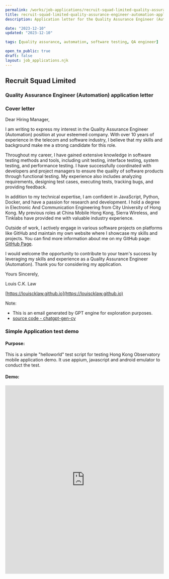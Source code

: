 ```yaml
---
permalink: /works/job-applications/recruit-squad-limited-quality-assurance-engineer-automation/index.html
title: recruit-squad-limited-quality-assurance-engineer-automation-application-page
description: Application letter for the Quality Assurance Engineer (Automation) position at Recruit Squad Limited.

date: "2023-12-10"
updated: "2023-12-10"

tags: [quality assurance, automation, software testing, QA engineer]

open_to_public: true
draft: false
layout: job_applications.njk
---
```


<!-- http://localhost:8080/works/job-applications/recruit-squad-limited-quality-assurance-engineer-automation/index.html -->

<div class="letter-header">
  <h2>Recruit Squad Limited</h2>
  <h3>Quality Assurance Engineer (Automation) application letter</h3>
</div>

### Cover letter

<div class="letter-container">
Dear Hiring Manager,

<div class="spacer"></div>

I am writing to express my interest in the Quality Assurance Engineer (Automation) position at your esteemed company. With over 10 years of experience in the telecom and software industry, I believe that my skills and background make me a strong candidate for this role.

Throughout my career, I have gained extensive knowledge in software testing methods and tools, including unit testing, interface testing, system testing, and performance testing. I have successfully coordinated with developers and project managers to ensure the quality of software products through functional testing. My experience also includes analyzing requirements, designing test cases, executing tests, tracking bugs, and providing feedback.

In addition to my technical expertise, I am confident in JavaScript, Python, Docker, and have a passion for research and development. I hold a degree in Electronic And Communication Engineering from City University of Hong Kong. My previous roles at China Mobile Hong Kong, Sierra Wireless, and Tinklabs have provided me with valuable industry experience.

Outside of work, I actively engage in various software projects on platforms like GitHub and maintain my own website where I showcase my skills and projects. You can find more information about me on my GitHub page: [GitHub Page](https://louiscklaw.github.io).

I would welcome the opportunity to contribute to your team's success by leveraging my skills and experience as a Quality Assurance Engineer (Automation). Thank you for considering my application.

<div class="spacer"></div>

Yours Sincerely,

Louis C.K. Law

[https://louiscklaw.github.io](https://louiscklaw.github.io)

<div class="spacer"></div>

Note:
- This is an email generated by GPT engine for exploration purposes.
- [source code - chatgpt-gen-cv](https://github.com/louiscklaw/ai-playlist/tree/master/teamprompt-tryout/chatgpt-gen-cv)
</div>

### Simple Application test demo

#### Purpose:

This is a simple "helloworld" test script for testing Hong Kong Observatory mobile application demo. It use appium, javascript and android emulator to conduct the test.

#### Demo:

<iframe 
  class="shadow"
  width="100%" 
  height="600px" 
  src="https://www.youtube.com/embed/2fMBSod31ao" 
  title="YouTube video player" 
  frameborder="0" 
  allow="accelerometer; autoplay; clipboard-write; encrypted-media; gyroscope; picture-in-picture; web-share" 
  allowfullscreen>
</iframe>

